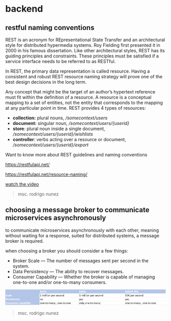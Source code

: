 # backend

## restful naming conventions

REST is an acronym for REpresentational State Transfer and an architectural style for distributed hypermedia systems. Roy Fielding first presented it in 2000 in his famous dissertation. Like other architectural styles, REST has its guiding principles and constraints. These principles must be satisfied if a service interface needs to be referred to as RESTful.

In REST, the primary data representation is called resource. Having a consistent and robust REST resource naming strategy will prove one of the best design decisions in the long term.

Any concept that might be the target of an author’s hypertext reference must fit within the definition of a resource. A resource is a conceptual mapping to a set of entities, not the entity that corresponds to the mapping at any particular point in time. REST provides 4 types of resources:

- **collection:** plural nouns, */somecontext/users*
- **document:** singular noun, */somecontext/users/{userid}*
- **store**: plural noun inside a single document, */somecontext/users/{userid}/wishlists*
- **controller**: verbs acting over a resource or document, */somecontext/users/{userid}/export*

Want to know more about REST guidelines and naming conventions

https://restfulapi.net/

https://restfulapi.net/resource-naming/

[watch the video](https://1drv.ms/v/s!ApqDVCYL8CG8jYgiFl4thvty4XZsSA?e=ZzMXAo)

> msc. rodrigo nunez 


## choosing a message broker to communicate microservices asynchronously 

to communicate microservices asynchronously with each other, meaning without waiting for a response, suited for distributed systems, a message broker is required. 

when choosing a broker you should consider a few things: 

- Broker Scale — The number of messages sent per second in the system.
- Data Persistency — The ability to recover messages.
- Consumer Capability — Whether the broker is capable of managing one-to-one and/or one-to-many consumers. 

![](/assets/images/message%20broker.png)

> msc. rodrigo nunez 

